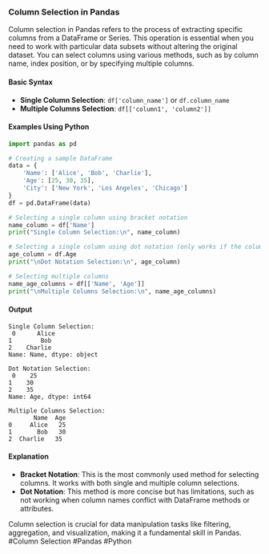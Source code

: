 ### Column Selection in Pandas

Column selection in Pandas refers to the process of extracting specific columns from a DataFrame or Series. This operation is essential when you need to work with particular data subsets without altering the original dataset. You can select columns using various methods, such as by column name, index position, or by specifying multiple columns.

#### Basic Syntax

- **Single Column Selection**: `df['column_name']` or `df.column_name`
- **Multiple Columns Selection**: `df[['column1', 'column2']]`

#### Examples Using Python

```python
import pandas as pd

# Creating a sample DataFrame
data = {
    'Name': ['Alice', 'Bob', 'Charlie'],
    'Age': [25, 30, 35],
    'City': ['New York', 'Los Angeles', 'Chicago']
}
df = pd.DataFrame(data)

# Selecting a single column using bracket notation
name_column = df['Name']
print("Single Column Selection:\n", name_column)

# Selecting a single column using dot notation (only works if the column name is a valid Python identifier)
age_column = df.Age
print("\nDot Notation Selection:\n", age_column)

# Selecting multiple columns
name_age_columns = df[['Name', 'Age']]
print("\nMultiple Columns Selection:\n", name_age_columns)
```

#### Output

```
Single Column Selection:
 0      Alice
1        Bob
2    Charlie
Name: Name, dtype: object

Dot Notation Selection:
 0    25
1    30
2    35
Name: Age, dtype: int64

Multiple Columns Selection:
       Name  Age
0     Alice   25
1       Bob   30
2  Charlie   35
```

#### Explanation

- **Bracket Notation**: This is the most commonly used method for selecting columns. It works with both single and multiple column selections.
- **Dot Notation**: This method is more concise but has limitations, such as not working when column names conflict with DataFrame methods or attributes.

Column selection is crucial for data manipulation tasks like filtering, aggregation, and visualization, making it a fundamental skill in Pandas. #Column Selection #Pandas #Python